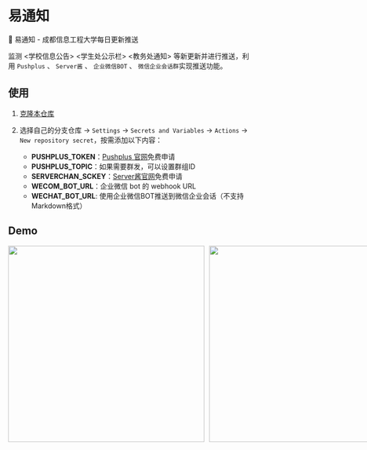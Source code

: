 # 易通知

📣 易通知 - 成都信息工程大学每日更新推送

监测 <学校信息公告> <学生处公示栏> <教务处通知> 等新更新并进行推送，利用 `Pushplus` 、 `Server酱` 、 `企业微信BOT` 、 `微信企业会话群`实现推送功能。


## 使用

1. [克隆本仓库](https://github.com/yanyaoli/etz/fork)

2. 选择自己的分支仓库 -> `Settings` -> `Secrets and Variables` -> `Actions` -> `New repository secret`，按需添加以下内容：
   - **PUSHPLUS_TOKEN**：[Pushplus 官网](https://www.pushplus.plus/)免费申请
   - **PUSHPLUS_TOPIC**：如果需要群发，可以设置群组ID
   - **SERVERCHAN_SCKEY**：[Server酱官网](https://sct.ftqq.com/)免费申请
   - **WECOM_BOT_URL**：企业微信 bot 的 webhook URL
   - **WECHAT_BOT_URL**: 使用企业微信BOT推送到微信企业会话（不支持Markdown格式）


## Demo

<div style="display: flex; flex-direction: row;">
  <img src="./intro/demo_wechat.jpg" height="400" style="margin-right: 10px;">
  <img src="./intro/demo_pushplus.jpg" height="400">
</div>